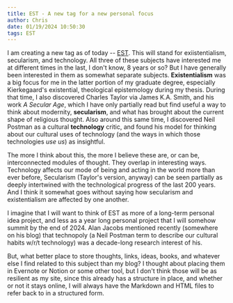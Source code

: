 ```yaml
---
title: EST - A new tag for a new personal focus
author: Chris
date: 01/19/2024 10:50:30 
tags: EST
---
```


I am creating a new tag as of today -- [EST](cbaca.blog/tags/est). This will stand for exiistentialism, secularism, and technology. All three of these subjects have interested me at different times in the last, I don't know, 8 years or so? But I have generally been interested in them as somewhat separate subjects. **Existentialism** was a big focus for me in the latter portion of my graduate degree, especially Kierkegaard's existential, theological epistemology during my thesis. During that time, I also discovered Charles Taylor via James K.A. Smith, and his work *A Secular Age*, which I have only partially read but find useful a way to think about modernity, **secularism**, and what has brought about the current shape of religious thought. Also around this same time, I discovered Neil Postman as a cultural **technology** critic, and found his model for thinking about our cultural uses of technology (and the ways in which those technologies *use us*) as insightful.

The more I think about this, the more I believe these are, or can be, interconnected modules of thought. They overlap in interesting ways. Technology affects our mode of being and acting in the world more than ever before, Secularism (Taylor's version, anyway) can be seen partially as deeply intertwined with the technological progress of the last 200 years. And I think it somewhat goes without saying how secularism and existentialism are affected by one another.

I imagine that I will want to think of EST as more of a long-term personal idea project, and less as a year long personal project that I will somehow summit by the end of 2024. Alan Jacobs mentioned recently (somewhere on his blog) that technopoly (a Neil Postman term to describe our cultural habits w/r/t technology) was a decade-long research interest of his.

But, what better place to store thoughts, links, ideas, books, and whatever else I find related to this subject than my blog? I thought about placing them in Evernote or Notion or some other tool, but I don't think those will be as resilient as my site, since this already has a structure in place, and whether or not it stays online, I will always have the Markdown and HTML files to refer back to in a structured form.